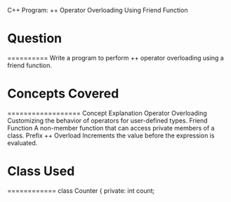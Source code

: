 C++ Program: ++ Operator Overloading Using Friend Function

# Question
==========
Write a program to perform ++ operator overloading using a friend function.



# Concepts Covered
==================
Concept	Explanation
Operator Overloading	Customizing the behavior of operators for user-defined types.
Friend Function	A non-member function that can access private members of a class.
Prefix ++ Overload	Increments the value before the expression is evaluated.



# Class Used
============
class Counter {
private:
    int count;
